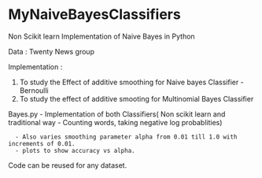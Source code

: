 # MyNaiveBayesClassifiers
Non Scikit learn Implementation of Naive Bayes in Python


Data : Twenty News group

Implementation :

1) To study the Effect of additive smoothing for Naive bayes Classifier - Bernoulli
2) To study the effect of additive smooting for Multinomial Bayes Classifier

Bayes.py - Implementation of both Classifiers( Non scikit learn and traditional way - Counting words, taking negative log probablities)

      - Also varies smoothing parameter alpha from 0.01 till 1.0 with increments of 0.01.
      - plots to show accuracy vs alpha.
      
      

Code can be reused for any dataset.
